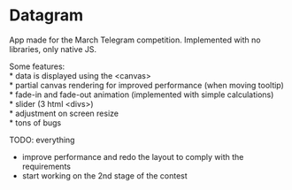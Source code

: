 # Datagram
App made for the March Telegram competition. Implemented with no libraries, only native JS.

Some features:  
    * data is displayed using the \<canvas\>  
    * partial canvas rendering for improved performance (when moving tooltip)  
    * fade-in and fade-out animation (implemented with simple calculations)  
    * slider (3 html \<divs\>)  
    * adjustment on screen resize  
    * tons of bugs

TODO: everything
* improve performance and redo the layout to comply with the requirements
* start working on the 2nd stage of the contest

